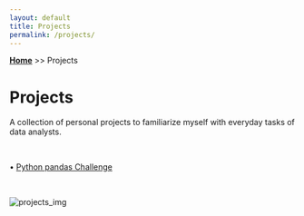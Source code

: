 ```yaml
---
layout: default
title: Projects
permalink: /projects/
---
```

**[Home](https://xyjiang970.github.io/portfolio_site/)** >> Projects
# Projects
A collection of personal projects to familiarize myself with everyday tasks of data analysts.

<br>

• [Python pandas Challenge](https://xyjiang970.github.io/portfolio_site/projects/pandas_project_challenge/pandas.html)

<br>

![projects_img](../projects_img.png)
